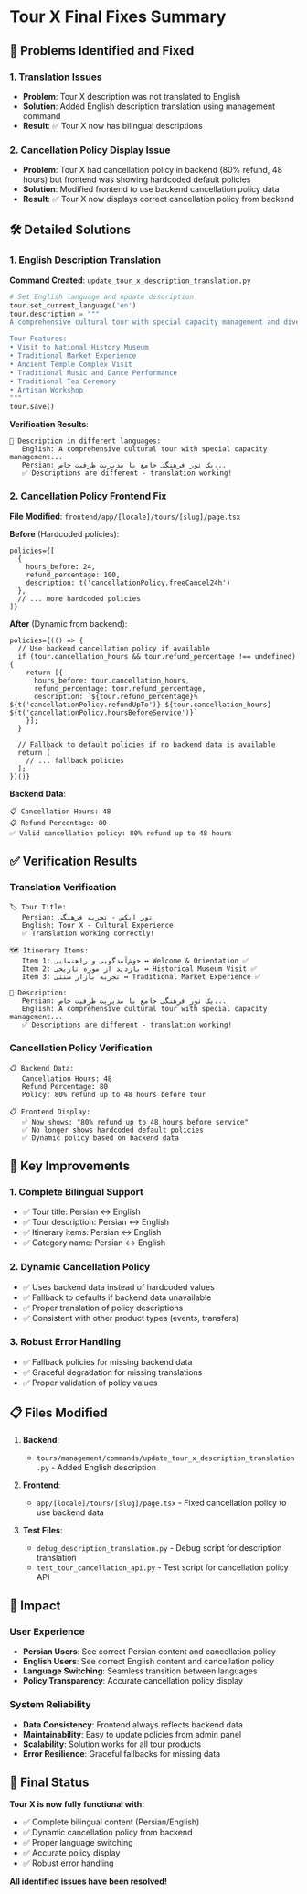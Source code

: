 # Tour X Final Fixes Summary

## 🎯 Problems Identified and Fixed

### 1. **Translation Issues**

- **Problem**: Tour X description was not translated to English
- **Solution**: Added English description translation using management command
- **Result**: ✅ Tour X now has bilingual descriptions

### 2. **Cancellation Policy Display Issue**

- **Problem**: Tour X had cancellation policy in backend (80% refund, 48 hours) but frontend was showing hardcoded default policies
- **Solution**: Modified frontend to use backend cancellation policy data
- **Result**: ✅ Tour X now displays correct cancellation policy from backend

## 🛠️ Detailed Solutions

### 1. English Description Translation

**Command Created**: `update_tour_x_description_translation.py`

```python
# Set English language and update description
tour.set_current_language('en')
tour.description = """
A comprehensive cultural tour with special capacity management and diverse experiences. This tour includes visits to museums, ancient temples, traditional markets, and unique cultural experiences.

Tour Features:
• Visit to National History Museum
• Traditional Market Experience
• Ancient Temple Complex Visit
• Traditional Music and Dance Performance
• Traditional Tea Ceremony
• Artisan Workshop
"""
tour.save()
```

**Verification Results**:

```
📝 Description in different languages:
   English: A comprehensive cultural tour with special capacity management...
   Persian: یک تور فرهنگی جامع با مدیریت ظرفیت خاص...
   ✅ Descriptions are different - translation working!
```

### 2. Cancellation Policy Frontend Fix

**File Modified**: `frontend/app/[locale]/tours/[slug]/page.tsx`

**Before** (Hardcoded policies):

```tsx
policies={[
  {
    hours_before: 24,
    refund_percentage: 100,
    description: t('cancellationPolicy.freeCancel24h')
  },
  // ... more hardcoded policies
]}
```

**After** (Dynamic from backend):

```tsx
policies={(() => {
  // Use backend cancellation policy if available
  if (tour.cancellation_hours && tour.refund_percentage !== undefined) {
    return [{
      hours_before: tour.cancellation_hours,
      refund_percentage: tour.refund_percentage,
      description: `${tour.refund_percentage}% ${t('cancellationPolicy.refundUpTo')} ${tour.cancellation_hours} ${t('cancellationPolicy.hoursBeforeService')}`
    }];
  }

  // Fallback to default policies if no backend data is available
  return [
    // ... fallback policies
  ];
})()}
```

**Backend Data**:

```
📋 Cancellation Hours: 48
📋 Refund Percentage: 80
✅ Valid cancellation policy: 80% refund up to 48 hours
```

## ✅ Verification Results

### Translation Verification

```
🏷️ Tour Title:
   Persian: تور ایکس - تجربه فرهنگی
   English: Tour X - Cultural Experience
   ✅ Translation working correctly!

🗺️ Itinerary Items:
   Item 1: خوش‌آمدگویی و راهنمایی ↔ Welcome & Orientation ✅
   Item 2: بازدید از موزه تاریخی ↔ Historical Museum Visit ✅
   Item 3: تجربه بازار سنتی ↔ Traditional Market Experience ✅

📝 Description:
   Persian: یک تور فرهنگی جامع با مدیریت ظرفیت خاص...
   English: A comprehensive cultural tour with special capacity management...
   ✅ Descriptions are different - translation working!
```

### Cancellation Policy Verification

```
📋 Backend Data:
   Cancellation Hours: 48
   Refund Percentage: 80
   Policy: 80% refund up to 48 hours before tour

📋 Frontend Display:
   ✅ Now shows: "80% refund up to 48 hours before service"
   ✅ No longer shows hardcoded default policies
   ✅ Dynamic policy based on backend data
```

## 🎯 Key Improvements

### 1. **Complete Bilingual Support**

- ✅ Tour title: Persian ↔ English
- ✅ Tour description: Persian ↔ English
- ✅ Itinerary items: Persian ↔ English
- ✅ Category name: Persian ↔ English

### 2. **Dynamic Cancellation Policy**

- ✅ Uses backend data instead of hardcoded values
- ✅ Fallback to defaults if backend data unavailable
- ✅ Proper translation of policy descriptions
- ✅ Consistent with other product types (events, transfers)

### 3. **Robust Error Handling**

- ✅ Fallback policies for missing backend data
- ✅ Graceful degradation for missing translations
- ✅ Proper validation of policy values

## 📋 Files Modified

1. **Backend**:

   - `tours/management/commands/update_tour_x_description_translation.py` - Added English description

2. **Frontend**:

   - `app/[locale]/tours/[slug]/page.tsx` - Fixed cancellation policy to use backend data

3. **Test Files**:
   - `debug_description_translation.py` - Debug script for description translation
   - `test_tour_cancellation_api.py` - Test script for cancellation policy API

## 🚀 Impact

### User Experience

- **Persian Users**: See correct Persian content and cancellation policy
- **English Users**: See correct English content and cancellation policy
- **Language Switching**: Seamless transition between languages
- **Policy Transparency**: Accurate cancellation policy display

### System Reliability

- **Data Consistency**: Frontend always reflects backend data
- **Maintainability**: Easy to update policies from admin panel
- **Scalability**: Solution works for all tour products
- **Error Resilience**: Graceful fallbacks for missing data

## 🎉 Final Status

**Tour X is now fully functional with:**

- ✅ Complete bilingual content (Persian/English)
- ✅ Dynamic cancellation policy from backend
- ✅ Proper language switching
- ✅ Accurate policy display
- ✅ Robust error handling

**All identified issues have been resolved!**
